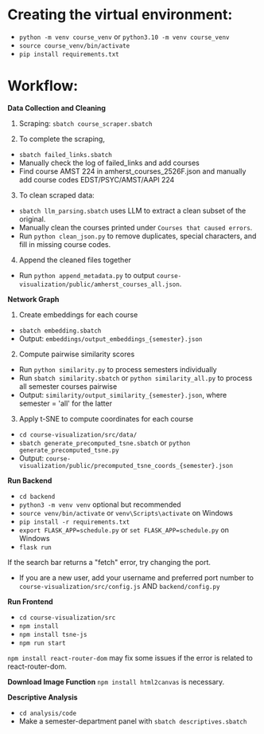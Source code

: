 # Creating the virtual environment:

- `python -m venv course_venv` or `python3.10 -m venv course_venv`
- `source course_venv/bin/activate`
- `pip install requirements.txt`

# Workflow:

**Data Collection and Cleaning**

1. Scraping:
   `sbatch course_scraper.sbatch`

2. To complete the scraping,
- `sbatch failed_links.sbatch`
- Manually check the log of failed_links and add courses
- Find course AMST 224 in amherst_courses_2526F.json and manually add course codes EDST/PSYC/AMST/AAPI 224

3. To clean scraped data:
- `sbatch llm_parsing.sbatch` uses LLM to extract a clean subset of the original.
- Manually clean the courses printed under `Courses that caused errors`.
- Run `python clean_json.py` to remove duplicates, special characters, and fill in missing course codes.

4. Append the cleaned files together
- Run `python append_metadata.py` to output `course-visualization/public/amherst_courses_all.json`.

**Network Graph**
1. Create embeddings for each course
- `sbatch embedding.sbatch`
- Output: `embeddings/output_embeddings_{semester}.json`

2. Compute pairwise similarity scores
- Run `python similarity.py` to process semesters individually
- Run `sbatch similarity.sbatch`  or `python similarity_all.py` to process all semester courses pairwise
- Output: `similarity/output_similarity_{semester}.json`, where semester = 'all' for the latter

3. Apply t-SNE to compute coordinates for each course
- `cd course-visualization/src/data/`
- `sbatch generate_precomputed_tsne.sbatch` or `python generate_precomputed_tsne.py`
- Output: `course-visualization/public/precomputed_tsne_coords_{semester}.json`

**Run Backend**
- `cd backend`
- `python3 -m venv venv` optional but recommended
- `source venv/bin/activate` or `venv\Scripts\activate` on Windows
- `pip install -r requirements.txt`
- `export FLASK_APP=schedule.py` or `set FLASK_APP=schedule.py` on Windows
- `flask run`

If the search bar returns a "fetch" error, try changing the port.
- If you are a new user, add your username and preferred port number to `course-visualization/src/config.js` AND `backend/config.py`

**Run Frontend**
- `cd course-visualization/src`
- `npm install`
- `npm install tsne-js`
- `npm run start`

`npm install react-router-dom` may fix some issues if the error is related to react-router-dom.

**Download Image Function**
`npm install html2canvas` is necessary.

**Descriptive Analysis**
- `cd analysis/code`
- Make a semester-department panel with `sbatch descriptives.sbatch`